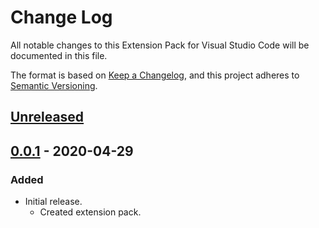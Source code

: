 # Change Log

All notable changes to this Extension Pack for Visual Studio Code will be documented in this file.

The format is based on [Keep a Changelog](https://keepachangelog.com/en/1.0.0/),
and this project adheres to [Semantic Versioning](https://semver.org/spec/v2.0.0.html).

## [Unreleased]

## [0.0.1] - 2020-04-29

### Added

* Initial release.
  * Created extension pack.

[Unreleased]: https://github.com/Gydunhn/Ionic-Developers-TE/tree/develop
[0.0.1]: https://github.com/Gydunhn/Ionic-Developers-TE/releases/tag/0.0.1
